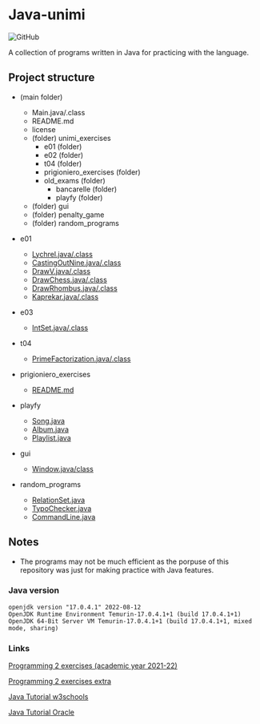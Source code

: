 # Java-unimi
![GitHub](https://img.shields.io/github/license/Gabri432/java-unimi)

A collection of programs written in Java for practicing with the language.

## Project structure
- (main folder)
  - Main.java/.class
  - README.md
  - license
  - (folder) unimi_exercises
    - e01 (folder)
    - e02 (folder)
    - t04 (folder)
    - prigioniero_exercises (folder)
    - old_exams (folder)
      - bancarelle (folder)
      - playfy (folder)
  - (folder) gui
  - (folder) penalty_game
  - (folder) random_programs


- e01
  - [Lychrel.java/.class](https://github.com/Gabri432/java-unimi/blob/master/unimi_exercises/e01/Lychrel.java)
  - [CastingOutNine.java/.class](https://github.com/Gabri432/java-unimi/blob/master/unimi_exercises/e01/CastingOutNine.java)
  - [DrawV.java/.class](https://github.com/Gabri432/java-unimi/blob/master/unimi_exercises/e01/DrawV.java)
  - [DrawChess.java/.class](https://github.com/Gabri432/java-unimi/blob/master/unimi_exercises/e01/DrawChess.java)
  - [DrawRhombus.java/.class](https://github.com/Gabri432/java-unimi/blob/master/unimi_exercises/e01/DrawRhombus.java)
  - [Kaprekar.java/.class](https://github.com/Gabri432/java-unimi/blob/master/unimi_exercises/e01/Kaprekar.java)

- e03
  - [IntSet.java/.class](https://github.com/Gabri432/java-unimi/blob/master/unimi_exercises/e03/IntSet.java)

- t04
  - [PrimeFactorization.java/.class](https://github.com/Gabri432/java-unimi/blob/master/unimi_exercises/t04/PrimeFactorization.java)

- prigioniero_exercises
  - [README.md](https://github.com/Gabri432/java-unimi/tree/master/unimi_exercises/prigioniero_exercises)

- playfy
  - [Song.java](https://github.com/Gabri432/java-unimi/blob/master/unimi_exercises/old_exams/playfy/Song.java)
  - [Album.java](https://github.com/Gabri432/java-unimi/blob/master/unimi_exercises/old_exams/playfy/Album.java)
  - [Playlist.java](https://github.com/Gabri432/java-unimi/blob/master/unimi_exercises/old_exams/playfy/Playlist.java)

- gui
  - [Window.java/class](https://github.com/Gabri432/java-unimi/blob/master/gui/Window.java)  

- random_programs
  - [RelationSet.java](https://github.com/Gabri432/java-unimi/blob/master/random_programs/RelationSet.java)
  - [TypoChecker.java](https://github.com/Gabri432/java-unimi/blob/master/random_programs/TypoChecker.java)
  - [CommandLine.java](https://github.com/Gabri432/java-unimi/blob/master/random_programs/CommandLine.java)

## Notes
- The programs may not be much efficient as the porpuse of this repository was just for making practice with Java features.

### Java version
```
openjdk version "17.0.4.1" 2022-08-12
OpenJDK Runtime Environment Temurin-17.0.4.1+1 (build 17.0.4.1+1)
OpenJDK 64-Bit Server VM Temurin-17.0.4.1+1 (build 17.0.4.1+1, mixed mode, sharing)
```

### Links
[Programming 2 exercises (academic year 2021-22)](https://github.com/prog2-unimi/esercitazioni/tree/aa2122/testi)

[Programming 2 exercises extra](https://github.com/lprigioniero/labprog/blob/master/esercizi)

[Java Tutorial w3schools](https://www.w3schools.com/java)

[Java Tutorial Oracle](https://docs.oracle.com/javase/tutorial)